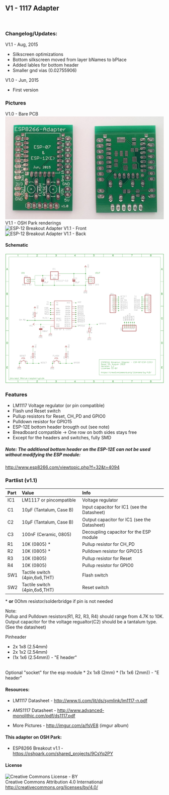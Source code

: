 ## V1 - 1117 Adapter
<br />

### Changelog/Updates: <br />
V1.1 - Aug, 2015
- Silkscreen optimizations
- Bottom silkscreen moved from layer bNames to bPlace
- Added lables for bottom header
- Smaller gnd vias (0.02755906)

V1.0 - Jun, 2015
- First version

### Pictures
V1.0 - Bare PCB<br />
<img src="https://github.com/8n1/ESP8266-Breakout-Adapter/blob/master/Breakout%20Adapter%20v1.1%20-%20LM1117/Pictures%20(PCB)/ESP12E%20Breakout%20Adapter%20-%20V1-0.jpeg" width="600" alt="ESP-12 Breakout Adapter V1.0 - Bare PCB" />
<br />
V1.1 - OSH Park renderings<br />
<img src="https://644db4de3505c40a0444-327723bce298e3ff5813fb42baeefbaa.ssl.cf1.rackcdn.com/uploads/project/top_image/9CsYq2PY/i.png" width="300" alt="ESP-12 Breakout Adapter V1.1 - Front" />&nbsp;
<img src="https://644db4de3505c40a0444-327723bce298e3ff5813fb42baeefbaa.ssl.cf1.rackcdn.com/uploads/project/bottom_image/9CsYq2PY/i.png" width="300" alt="ESP-12 Breakout Adapter V1.1 - Back" />
<br />
#### Schematic
<img src="https://raw.githubusercontent.com/8n1/ESP8266-Breakout-Adapter/master/Breakout%20Adapter%20v1.1%20-%20LM1117/ESP12E%20Breakout%20Adapter_sch.png" width="600" alt="ESP-12 Breakout Adapter V1.1 - Schematic" />


### Features
* LM1117 Voltage regulator (or pin compatible)
* Flash und Reset switch
* Pullup resistors for Reset, CH_PD and GPIO0
* Pulldown resistor for GPIO15
* ESP-12E bottom header brougth out (see note)
* Breadboard compatible -> One row on both sides stays free
* Except for the headers and switches, fully SMD

##### Note: The additional bottom header on the ESP-12E can not be used without modifying the ESP module:
http://www.esp8266.com/viewtopic.php?f=32&t=4094

### Partlist (v1.1)
| Part  | Value                      | Info                |
|:------|:---------------------------|:--------------------|
| IC1   | LM1117 or pincompatible    | Voltage regulator |
| C1    | 10µF (Tantalum, Case B)      | Input capacitor for IC1 (see the Datasheet)|
| C2    | 10µF (Tantalum, Case B)      | Output capacitor for IC1 (see the Datasheet)|
| C3    | 100nF (Ceramic, 0805)      | Decoupling capacitor for the ESP module |
| R1    | 10K (0805) *               | Pullup resistor for CH_PD |
| R2    | 10K (0805) *               | Pulldown resistor for GPIO15 |
| R3    | 10K (0805)                 | Pullup resistor for Reset |
| R4    | 10K (0805)                 | Pullup resistor for GPIO0 |
| SW1   | Tactile switch (4pin,6x6,THT)       | Flash switch |
| SW2   | Tactile switch (4pin,6x6,THT)       | Reset switch |

\* **or** 0Ohm resistor/solderbridge if pin is not needed

Note:  
Pullup and Pulldown resistors(R1, R2, R3, R4) should range from 4.7K to 10K.  
Output capacitor for the voltage regualtor(C2) should be a tantalum type. (See the datasheet)

Pinheader
* 2x 1x8 (2.54mm)
* 2x 1x2 (2.54mm)
* (1x 1x6  (2.54mm)) - "E header"
<br />
Optional "socket" for the esp module
* 2x 1x8 (2mm)
* (1x 1x6 (2mm)) - "E header"


#### Resources:
- LM1117 Datasheet - http://www.ti.com/lit/ds/symlink/lm1117-n.pdf
- AMS1117 Datasheet - http://www.advanced-monolithic.com/pdf/ds1117.pdf

- More Pictures - http://imgur.com/a/fsVE8 (imgur album)

#### This adapter on OSH Park:
- ESP8266 Breakout v1.1 - https://oshpark.com/shared_projects/9CsYq2PY

#### License
<img src="http://mirrors.creativecommons.org/presskit/buttons/88x31/png/by.png" alt="Creative Commons License - BY" /><br />
Creative Commons Attribution 4.0 International<br />
http://creativecommons.org/licenses/by/4.0/
